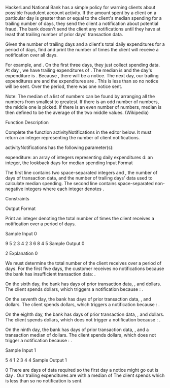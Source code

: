 HackerLand National Bank has a simple policy for warning clients about possible fraudulent account activity. If the amount spent by a client on a particular day is greater than or equal to  the client's median spending for a trailing number of days, they send the client a notification about potential fraud. The bank doesn't send the client any notifications until they have at least that trailing number of prior days' transaction data.

Given the number of trailing days  and a client's total daily expenditures for a period of  days, find and print the number of times the client will receive a notification over all  days.

For example,  and . On the first three days, they just collect spending data. At day , we have trailing expenditures of . The median is  and the day's expenditure is . Because , there will be a notice. The next day, our trailing expenditures are  and the expenditures are . This is less than  so no notice will be sent. Over the period, there was one notice sent.

Note: The median of a list of numbers can be found by arranging all the numbers from smallest to greatest. If there is an odd number of numbers, the middle one is picked. If there is an even number of numbers, median is then defined to be the average of the two middle values. (Wikipedia)

Function Description

Complete the function activityNotifications in the editor below. It must return an integer representing the number of client notifications.

activityNotifications has the following parameter(s):

expenditure: an array of integers representing daily expenditures
d: an integer, the lookback days for median spending
Input Format

The first line contains two space-separated integers  and , the number of days of transaction data, and the number of trailing days' data used to calculate median spending.
The second line contains  space-separated non-negative integers where each integer  denotes .

Constraints

Output Format

Print an integer denoting the total number of times the client receives a notification over a period of  days.

Sample Input 0

9 5
2 3 4 2 3 6 8 4 5
Sample Output 0

2
Explanation 0

We must determine the total number of  the client receives over a period of  days. For the first five days, the customer receives no notifications because the bank has insufficient transaction data: .

On the sixth day, the bank has  days of prior transaction data, , and  dollars. The client spends  dollars, which triggers a notification because : .

On the seventh day, the bank has  days of prior transaction data, , and  dollars. The client spends  dollars, which triggers a notification because : .

On the eighth day, the bank has  days of prior transaction data, , and  dollars. The client spends  dollars, which does not trigger a notification because : .

On the ninth day, the bank has  days of prior transaction data, , and a transaction median of  dollars. The client spends  dollars, which does not trigger a notification because : .

Sample Input 1

5 4
1 2 3 4 4
Sample Output 1

0
There are  days of data required so the first day a notice might go out is day . Our trailing expenditures are  with a median of  The client spends  which is less than  so no notification is sent.

